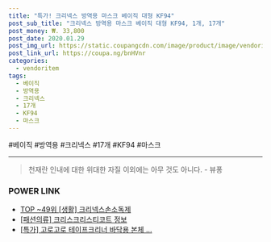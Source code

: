 ```yaml
--- 
title: "특가! 크리넥스 방역용 마스크 베이직 대형 KF94" 
post_sub_title: "크리넥스 방역용 마스크 베이직 대형 KF94, 1개, 17개" 
post_money: ₩. 33,800 
post_date: 2020.01.29 
post_img_url: https://static.coupangcdn.com/image/product/image/vendoritem/2018/08/28/3285680753/c18411e3-7716-4cdf-89ac-3f708229ccb6.jpg 
post_link_url: https://coupa.ng/bnHVnr 
categories: 
  - vendoritem 
tags: 
  - 베이직 
  - 방역용 
  - 크리넥스 
  - 17개 
  - KF94 
  - 마스크 
--- 
```

  #베이직 #방역용 #크리넥스 #17개 #KF94 #마스크 
<hr> 

> 천재란 인내에 대한 위대한 자질 이외에는 아무 것도 아니다. - 뷰퐁 


### POWER LINK

* <a href="https://blog.naver.com/an0733/221787554241" target="_blank"> TOP ~49위 [생활] 크리넥스손소독제</a>
* <a href="https://blog.naver.com/fasyy4321/221763424070" target="_blank"> [패션의류] 크리스크리스티코트 정보 </a>
* <a href="https://blog.naver.com/an0733/221791252378" target="_blank">[특가] 고로고로 테이프크리너 바닥용 본체 ...</a>
